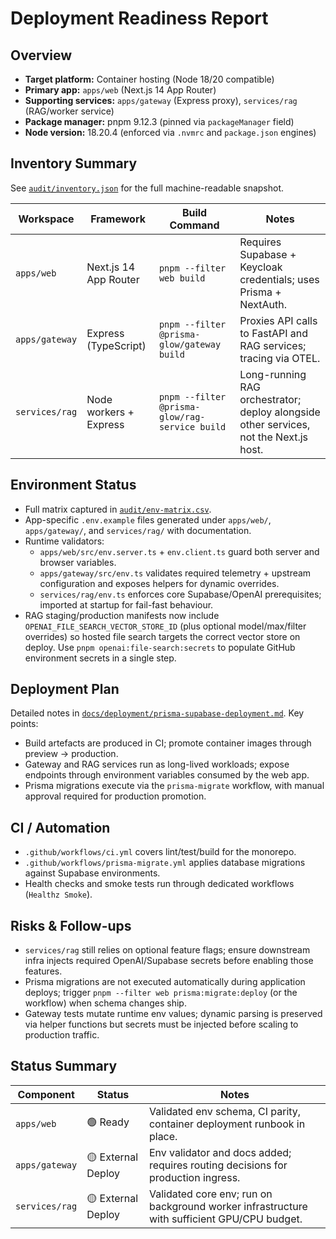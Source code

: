 # Deployment Readiness Report

## Overview
- **Target platform:** Container hosting (Node 18/20 compatible)
- **Primary app:** `apps/web` (Next.js 14 App Router)
- **Supporting services:** `apps/gateway` (Express proxy), `services/rag` (RAG/worker service)
- **Package manager:** pnpm 9.12.3 (pinned via `packageManager` field)
- **Node version:** 18.20.4 (enforced via `.nvmrc` and `package.json` engines)

## Inventory Summary
See [`audit/inventory.json`](audit/inventory.json) for the full machine-readable snapshot.

| Workspace | Framework | Build Command | Notes |
| --- | --- | --- | --- |
| `apps/web` | Next.js 14 App Router | `pnpm --filter web build` | Requires Supabase + Keycloak credentials; uses Prisma + NextAuth. |
| `apps/gateway` | Express (TypeScript) | `pnpm --filter @prisma-glow/gateway build` | Proxies API calls to FastAPI and RAG services; tracing via OTEL. |
| `services/rag` | Node workers + Express | `pnpm --filter @prisma-glow/rag-service build` | Long-running RAG orchestrator; deploy alongside other services, not the Next.js host. |

## Environment Status
- Full matrix captured in [`audit/env-matrix.csv`](audit/env-matrix.csv).
- App-specific `.env.example` files generated under `apps/web/`, `apps/gateway/`, and `services/rag/` with documentation.
- Runtime validators:
  - `apps/web/src/env.server.ts` + `env.client.ts` guard both server and browser variables.
  - `apps/gateway/src/env.ts` validates required telemetry + upstream configuration and exposes helpers for dynamic overrides.
  - `services/rag/env.ts` enforces core Supabase/OpenAI prerequisites; imported at startup for fail-fast behaviour.
- RAG staging/production manifests now include `OPENAI_FILE_SEARCH_VECTOR_STORE_ID` (plus optional model/max/filter overrides) so hosted file search targets the correct vector store on deploy. Use `pnpm openai:file-search:secrets` to populate GitHub environment secrets in a single step.

## Deployment Plan
Detailed notes in [`docs/deployment/prisma-supabase-deployment.md`](docs/deployment/prisma-supabase-deployment.md). Key points:
- Build artefacts are produced in CI; promote container images through preview → production.
- Gateway and RAG services run as long-lived workloads; expose endpoints through environment variables consumed by the web app.
- Prisma migrations execute via the `prisma-migrate` workflow, with manual approval required for production promotion.

## CI / Automation
- `.github/workflows/ci.yml` covers lint/test/build for the monorepo.
- `.github/workflows/prisma-migrate.yml` applies database migrations against Supabase environments.
- Health checks and smoke tests run through dedicated workflows (`Healthz Smoke`).

## Risks & Follow-ups
- `services/rag` still relies on optional feature flags; ensure downstream infra injects required OpenAI/Supabase secrets before enabling those features.
- Prisma migrations are not executed automatically during application deploys; trigger `pnpm --filter web prisma:migrate:deploy` (or the workflow) when schema changes ship.
- Gateway tests mutate runtime env values; dynamic parsing is preserved via helper functions but secrets must be injected before scaling to production traffic.

## Status Summary
| Component | Status | Notes |
| --- | --- | --- |
| `apps/web` | 🟢 Ready | Validated env schema, CI parity, container deployment runbook in place. |
| `apps/gateway` | 🟡 External Deploy | Env validator and docs added; requires routing decisions for production ingress. |
| `services/rag` | 🟡 External Deploy | Validated core env; run on background worker infrastructure with sufficient GPU/CPU budget. |

